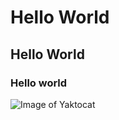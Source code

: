 # Hello World
## Hello World
### Hello world
![Image of Yaktocat](https://octodex.github.com/images/yaktocat.png)
